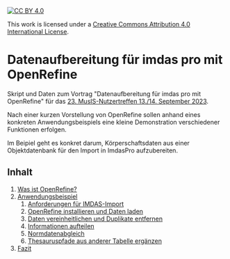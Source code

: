 [![CC BY 4.0][cc-by-shield]][cc-by]

This work is licensed under a
[Creative Commons Attribution 4.0 International License][cc-by].

[cc-by]: http://creativecommons.org/licenses/by/4.0/
[cc-by-image]: https://i.creativecommons.org/l/by/4.0/88x31.png
[cc-by-shield]: https://img.shields.io/badge/License-CC%20BY%204.0-lightgrey.svg

# Datenaufbereitung für imdas pro mit OpenRefine
Skript und Daten zum Vortrag "Datenaufbereitung für imdas pro mit OpenRefine" für das [23. MusIS-Nutzertreffen 13./14. September 2023](https://wiki.bsz-bw.de/display/MUSIS/23.+MusIS-Nutzertreffen).

Nach einer kurzen Vorstellung von OpenRefine sollen anhand eines konkreten Anwendungsbeispiels eine kleine Demonstration verschiedener Funktionen erfolgen.

Im Beipiel geht es konkret darum, Körperschaftsdaten aus einer Objektdatenbank für den Import in ImdasPro aufzubereiten. 

## Inhalt

1. [Was ist OpenRefine?](./text/1_Was_ist_OpenRefine.md)
2. [Anwendungsbeispiel](./text/2_Anwendungsbeispiel.md)
    1. [Anforderungen für IMDAS-Import](./text/2_1_IMDAS-Import.md)
    1. [OpenRefine installieren und Daten laden](./text/2_2_Installation.md)
    1. [Daten vereinheitlichen und Duplikate entfernen](./text/2_3_Daten_vereinheitlichen.md)
    2. [Informationen aufteilen](./text/2_4_Informationen_aufteilen.md)
    3. [Normdatenabgleich](./text/2_5_Normdatenabgleich.md)
    4. [Thesauruspfade aus anderer Tabelle ergänzen](./text/2_6_Thesauruspfade_ergänzen.md)
3. [Fazit](./text/3_Fazit.md)
